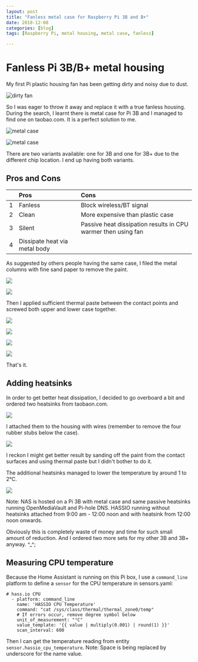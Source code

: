```yaml
---
layout: post
title: "Fanless metal case for Raspberry Pi 3B and B+"
date: 2018-12-08
categories: [blog]
tags: [Raspberry Pi, metal housing, metal case, fanless]

---
```


# Fanless Pi 3B/B+ metal housing
My first Pi plastic housing fan has been getting dirty and noisy due to dust. 

![dirty fan](https://carbonpanda.github.io/images/dirty-fan.jpg)

So I was eager to throw it away and replace it with a true fanless housing. During the search, I learnt there is metal case for Pi 3B and I managed to find one on taobao.com. It is a perfect solution to me.

![metal case](https://carbonpanda.github.io/images/metal-case-close.jpg)

![metal case](https://carbonpanda.github.io/images/metal-case.jpg)

There are two variants available: one for 3B and one for 3B+ due to the different chip location. I end up having both variants.

## Pros and Cons
|      | Pros                          | Cons                                                         |
| ---- | :---------------------------- | :----------------------------------------------------------- |
| 1    | Fanless                       | Block wireless/BT signal                                     |
| 2    | Clean                         | More expensive than plastic case                             |
| 3    | Silent                        | Passive heat dissipation results in CPU warmer then using fan |
| 4    | Dissipate heat via metal body |                                                              |

As suggested by others people having the same case, I filed the metal columns with fine sand paper to remove the paint. 

![](https://carbonpanda.github.io/images/sanded-columns.jpg)

![](https://carbonpanda.github.io/images/sanded-contact.jpg)

Then I applied sufficient thermal paste between the contact points and screwed both upper and lower case together. 

![](https://carbonpanda.github.io/images/thermal-compound-at-columns.jpg)

![](https://carbonpanda.github.io/images/thermal-compound-at-contact.jpg)

![](https://carbonpanda.github.io/images/metal-case-bottom.jpg)

![](https://carbonpanda.github.io/images/pi-in-case.jpg)

That's it.

## Adding heatsinks
In order to get better heat dissipation, I decided to go overboard a bit and ordered two heatsinks from taobaon.com. 

![](https://carbonpanda.github.io/images/heatsink.jpg)

I attached them to the housing with wires (remember to remove the four rubber stubs below the case).

![](https://carbonpanda.github.io/images/with-heat-sink.jpg)

 I reckon I might get better result by sanding off the paint from the contact surfaces and using thermal paste but I didn't bother to do it. 

The additional heatsinks managed to lower the temperature by around 1 to 2°C. 

![](https://carbonpanda.github.io/images/CPU-temperature.jpg)

Note: NAS is hosted on a Pi 3B with metal case and same passive heatsinks running OpenMediaVault and Pi-hole DNS. HASSIO running without heatsinks attached from 9:00 am - 12:00 noon and with heatsink from 12:00 noon onwards. 

Obviously this is completely waste of money and time for such small amount of reduction. And I ordered two more sets for my other 3B and 3B+ anyway. ^_^;


## Measuring CPU temperature
Because the Home Assistant is running on this Pi box, I use a `command_line` platform to define a `sensor` for  the CPU temperature in sensors.yaml:

```
# hass.io CPU
  - platform: command_line
    name: 'HASSIO CPU Temperature'
    command: "cat /sys/class/thermal/thermal_zone0/temp"
    # If errors occur, remove degree symbol below
    unit_of_measurement: "°C"
    value_template: '{{ value | multiply(0.001) | round(1) }}'
    scan_interval: 600
```


Then I can get the temperature reading from entity `sensor.hassio_cpu_temperature`. Note: Space is being replaced by underscore for the name value.
